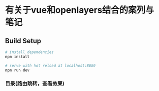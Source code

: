 # 有关于vue和openlayers结合的案列与笔记

## Build Setup

``` bash
# install dependencies
npm install

# serve with hot reload at localhost:8080
npm run dev

```

### 目录(路由跳转，查看效果)
